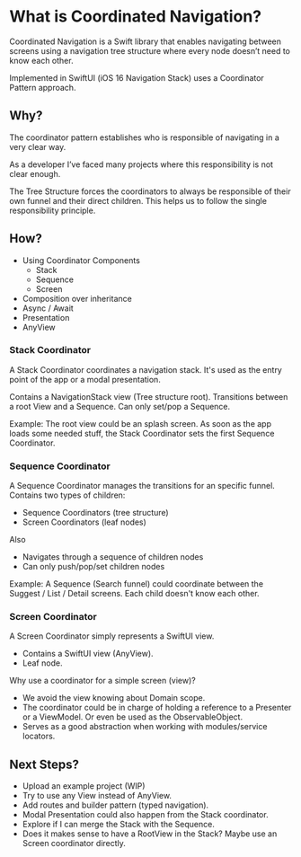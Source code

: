 # What is Coordinated Navigation?

Coordinated Navigation is a Swift library that enables navigating between screens using a navigation tree structure where every node doesn’t need to know each other.

Implemented in SwiftUI (iOS 16 Navigation Stack) uses a Coordinator Pattern approach.

## Why?

The coordinator pattern establishes who is responsible of navigating in a very clear way.

As a developer I’ve faced many projects where this responsibility is not clear enough.

The Tree Structure forces the coordinators to always be responsible of their own funnel and their direct children. This helps us to follow the single responsibility principle.

## How?

- Using Coordinator Components
   - Stack
   - Sequence
   - Screen
- Composition over inheritance
- Async / Await
- Presentation
- AnyView

### Stack Coordinator
A Stack Coordinator coordinates a navigation stack. It's used as the entry point of the app or a modal presentation.

Contains a NavigationStack view (Tree structure root).
Transitions between a root View and a Sequence.
Can only set/pop a Sequence.


Example: The root view could be an splash screen. As soon as the app loads some needed stuff, the Stack Coordinator sets the first Sequence Coordinator.

### Sequence Coordinator
A Sequence Coordinator manages the transitions for an specific funnel.
Contains two types of children:

- Sequence Coordinators (tree structure)
- Screen Coordinators (leaf nodes)

Also

- Navigates through a sequence of children nodes
- Can only push/pop/set children nodes

Example: A Sequence (Search funnel) could coordinate between the Suggest / List / Detail screens. Each child doesn't know each other.

### Screen Coordinator

A Screen Coordinator simply represents a SwiftUI view.

- Contains a SwiftUI view (AnyView).
- Leaf node.

Why use a coordinator for a simple screen (view)?

- We avoid the view knowing about Domain scope.
- The coordinator could be in charge of holding a reference to a Presenter or a ViewModel. Or even be used as the ObservableObject.
- Serves as a good abstraction when working with modules/service locators.

## Next Steps?

- Upload an example project (WIP)
- Try to use any View instead of AnyView.
- Add routes and builder pattern (typed navigation).
- Modal Presentation could also happen from the Stack coordinator.
- Explore if I can merge the Stack with the Sequence.
- Does it makes sense to have a RootView in the Stack? Maybe use an Screen coordinator directly.